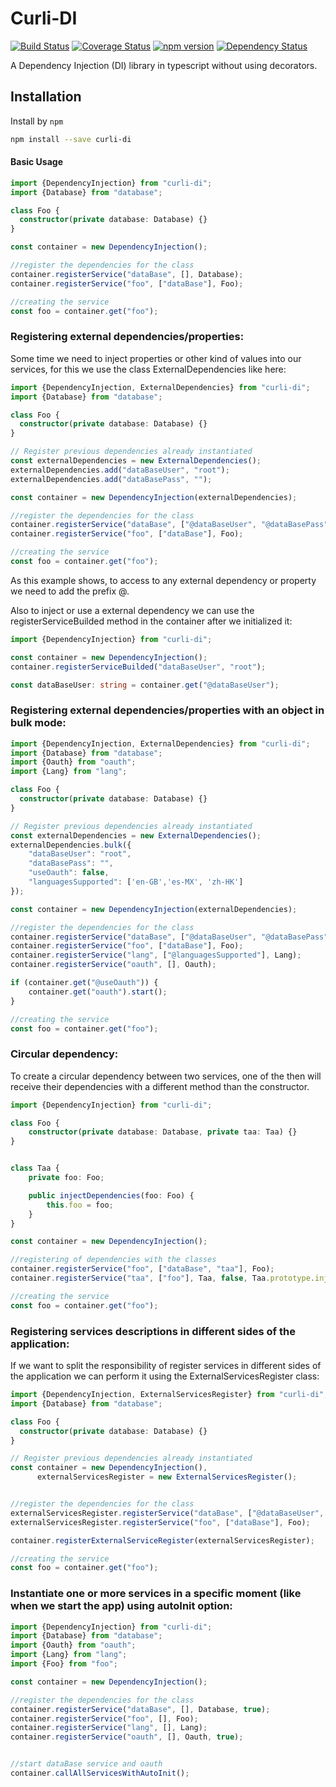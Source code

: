 # Curli-DI


[![Build Status](https://travis-ci.org/CarlosCraviotto/curli-di.svg?branch=master)](https://travis-ci.com/github/CarlosCraviotto/curli-di)
[![Coverage Status](https://coveralls.io/repos/github/CarlosCraviotto/curli-di/badge.svg?branch=master&cach=ff)](https://coveralls.io/github/CarlosCraviotto/curli-di?branch=master)
[![npm version](https://badge.fury.io/js/curli-di.svg)](https://badge.fury.io/js/curli-di)
[![Dependency Status](https://david-dm.org/CarlosCraviotto/curli-di.png)](https://david-dm.org/CarlosCraviotto/curli-di)

A Dependency Injection (DI) library in typescript without using decorators.


## Installation

Install by `npm`

```sh
npm install --save curli-di
```
#### Basic Usage

```typescript
import {DependencyInjection} from "curli-di";
import {Database} from "database";

class Foo {
  constructor(private database: Database) {}
}

const container = new DependencyInjection();

//register the dependencies for the class
container.registerService("dataBase", [], Database);
container.registerService("foo", ["dataBase"], Foo);

//creating the service
const foo = container.get("foo");

```

### Registering external dependencies/properties:

Some time we need to inject properties or other kind of values into our services, for this we use the class ExternalDependencies like here: 

```typescript
import {DependencyInjection, ExternalDependencies} from "curli-di";
import {Database} from "database";

class Foo {
  constructor(private database: Database) {}
}

// Register previous dependencies already instantiated
const externalDependencies = new ExternalDependencies();
externalDependencies.add("dataBaseUser", "root");
externalDependencies.add("dataBasePass", "");

const container = new DependencyInjection(externalDependencies);

//register the dependencies for the class
container.registerService("dataBase", ["@dataBaseUser", "@dataBasePass"], Database);
container.registerService("foo", ["dataBase"], Foo);

//creating the service
const foo = container.get("foo");

```

As this example shows, to access to any external dependency or property we need to add the prefix @.

Also to inject or use a external dependency we can use the registerServiceBuilded method in the container after we initialized it:
  ```typescript
import {DependencyInjection} from "curli-di";

const container = new DependencyInjection();
container.registerServiceBuilded("dataBaseUser", "root");

const dataBaseUser: string = container.get("@dataBaseUser");

 ```

### Registering external dependencies/properties with an object in bulk mode:

```typescript
import {DependencyInjection, ExternalDependencies} from "curli-di";
import {Database} from "database";
import {Oauth} from "oauth";
import {Lang} from "lang";

class Foo {
  constructor(private database: Database) {}
}

// Register previous dependencies already instantiated
const externalDependencies = new ExternalDependencies();
externalDependencies.bulk({
    "dataBaseUser": "root",
    "dataBasePass": "",
    "useOauth": false,
    "languagesSupported": ['en-GB','es-MX', 'zh-HK']
});

const container = new DependencyInjection(externalDependencies);

//register the dependencies for the class
container.registerService("dataBase", ["@dataBaseUser", "@dataBasePass"], Database);
container.registerService("foo", ["dataBase"], Foo);
container.registerService("lang", ["@languagesSupported"], Lang);
container.registerService("oauth", [], Oauth);

if (container.get("@useOauth")) {
    container.get("oauth").start();
}

//creating the service
const foo = container.get("foo");

```

### Circular dependency:

To create a circular dependency between two services, one of the then will receive their dependencies with a different method than the constructor. 

```typescript
import {DependencyInjection} from "curli-di";

class Foo {
    constructor(private database: Database, private taa: Taa) {}
}


class Taa {
    private foo: Foo;

    public injectDependencies(foo: Foo) {
        this.foo = foo;
    }
}

const container = new DependencyInjection();

//registering of dependencies with the classes
container.registerService("foo", ["dataBase", "taa"], Foo);
container.registerService("taa", ["foo"], Taa, false, Taa.prototype.injectDependencies);

//creating the service
const foo = container.get("foo");

```

### Registering services descriptions in different sides of the application:

If we want to split the responsibility of register services in different sides of the application we can perform it using the ExternalServicesRegister class:

```typescript
import {DependencyInjection, ExternalServicesRegister} from "curli-di";
import {Database} from "database";

class Foo {
  constructor(private database: Database) {}
}

// Register previous dependencies already instantiated
const container = new DependencyInjection(),
      externalServicesRegister = new ExternalServicesRegister();


//register the dependencies for the class
externalServicesRegister.registerService("dataBase", ["@dataBaseUser", "@dataBasePass"], Database);
externalServicesRegister.registerService("foo", ["dataBase"], Foo);

container.registerExternalServiceRegister(externalServicesRegister);

//creating the service
const foo = container.get("foo");

```


### Instantiate one or more services in a specific moment (like when we start the app) using autoInit option:

```typescript
import {DependencyInjection} from "curli-di";
import {Database} from "database";
import {Oauth} from "oauth";
import {Lang} from "lang";
import {Foo} from "foo";

const container = new DependencyInjection();

//register the dependencies for the class
container.registerService("dataBase", [], Database, true);
container.registerService("foo", [], Foo);
container.registerService("lang", [], Lang);
container.registerService("oauth", [], Oauth, true);


//start dataBase service and oauth
container.callAllServicesWithAutoInit();

```